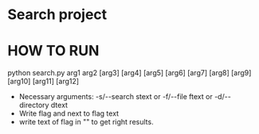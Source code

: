 # Search project

# HOW TO RUN
python search.py arg1 arg2 [arg3] [arg4] [arg5] [arg6] [arg7] [arg8] [arg9] [arg10] [arg11] [arg12]
 - Necessary arguments:
      -s/--search stext or -f/--file ftext or -d/--directory dtext
 - Write flag and next to flag text
 - write text of flag in "" to get right results.
